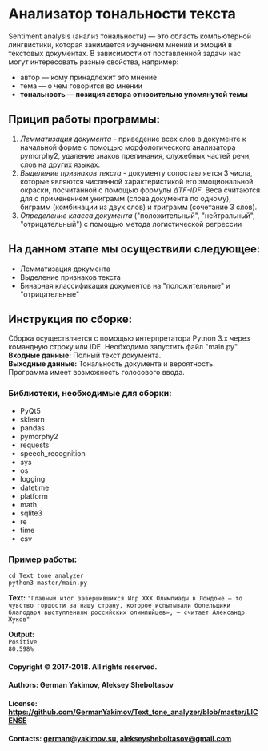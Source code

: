 # Анализатор тональности текста

Sentiment analysis (анализ тональности) — это область компьютерной лингвистики, которая занимается изучением мнений и эмоций в текстовых документах.
В зависимости от поставленной задачи нас могут интересовать разные свойства, например:
<ul>
    <li>автор — кому принадлежит это мнение</li>
    <li>тема — о чем говорится во мнении</li>
    <li><b>тональность — позиция автора относительно упомянутой темы</b></li>
</ul>

## Прицип работы программы:
<ol>
    <li><i>Лемматизация документа</i> - приведение всех слов в документе к начальной форме с помощью морфологического анализатора pymorphy2, удаление знаков препинания, служебных частей речи, слов на других языках.</li>
    <li><i>Выделение признаков текста</i> - документу сопоставляется 3 числа, которые являются численной характеристикой его эмоциональной окраски, посчитанной с помощью формулы <i>ΔTF-IDF</i>. Веса считаются для с применением униграмм (слова документа по одному), биграмм (комбинации из двух слов) и триграмм (сочетание 3 слов).</li>
    <li><i>Определение класса документа</i> ("положительный", "нейтральный", "отрицательный") с помощью метода логистической регрессии </li> 
</ol>

## На данном этапе мы осуществили следующее:
<ul>
    <li>Лемматизация документа</li>
    <li>Выделение признаков текста</li>
    <li>Бинарная классификация документов на "положительные" и "отрицательные"</li>
</ul>

## Инструкция по сборке:
Сборка осуществляется с помощью интерпретатора Pytnon 3.x через командную строку или IDE. Необходимо запустить файл "main.py".
<br><b>Входные данные:</b> Полный текст документа.
<br><b>Выходные данные:</b> Тональность документа и вероятность.
<br>Программа имеет возможность голосового ввода.

### Библиотеки, необходимые для сборки:
<ul>
    <li>PyQt5</li>
    <li>sklearn</li>
    <li>pandas</li>
    <li>pymorphy2</li>
    <li>requests</li>
    <li>speech_recognition</li>
    <li>sys</li>
    <li>os</li>
    <li>logging</li>
    <li>datetime</li>
    <li>platform</li>
    <li>math</li>
    <li>sqlite3</li>
    <li>re</li>
    <li>time</li>
    <li>csv</li>
</ul>

### Пример работы:

`cd Text_tone_analyzer`
<br>`python3 master/main.py`


<b>Text:</b> `"Главный итог завершившихся Игр ХХХ Олимпиады в Лондоне – то чувство гордости
за нашу страну, которое испытывали болельщики благодаря выступлениям российских олимпийцев»,
— считает Александр Жуков"`

<b>Output:</b>
<br>`Positive`
<br>`80.598%`

#### Copyright © 2017-2018. All rights reserved.
#### Authors: German Yakimov, Aleksey Sheboltasov
#### License: https://github.com/GermanYakimov/Text_tone_analyzer/blob/master/LICENSE
#### Contacts: german@yakimov.su, alekseysheboltasov@gmail.com
